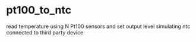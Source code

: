 # pt100_to_ntc
read temperature using N Pt100 sensors and set output level simulating ntc connected to third party device  
